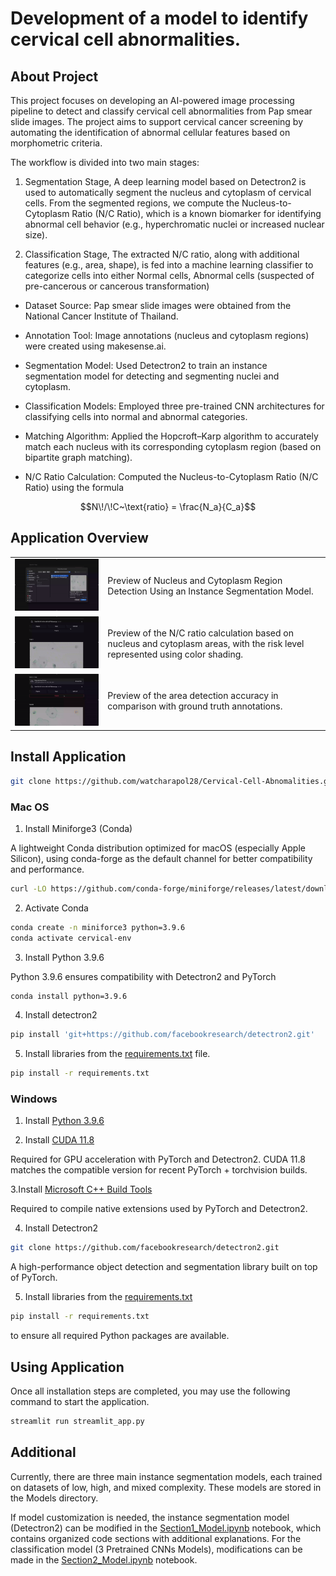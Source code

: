 # Development of a model to identify cervical cell abnormalities.

## About Project

This project focuses on developing an AI-powered image processing pipeline to detect and classify cervical cell abnormalities from Pap smear slide images. The project aims to support cervical cancer screening by automating the identification of abnormal cellular features based on morphometric criteria.

The workflow is divided into two main stages:
    
1. Segmentation Stage,
A deep learning model based on Detectron2 is used to automatically segment the nucleus and cytoplasm of cervical cells. From the segmented regions, we compute the Nucleus-to-Cytoplasm Ratio (N/C Ratio), which is a known biomarker for identifying abnormal cell behavior (e.g., hyperchromatic nuclei or increased nuclear size).
    
2. Classification Stage,
The extracted N/C ratio, along with additional features (e.g., area, shape), is fed into a machine learning classifier to categorize cells into either Normal cells, Abnormal cells (suspected of pre-cancerous or cancerous transformation)

- Dataset Source: Pap smear slide images were obtained from the National Cancer Institute of Thailand.

- Annotation Tool: Image annotations (nucleus and cytoplasm regions) were created using makesense.ai.

- Segmentation Model: Used Detectron2 to train an instance segmentation model for detecting and segmenting nuclei and cytoplasm.

- Classification Models: Employed three pre-trained CNN architectures for classifying cells into normal and abnormal categories.

- Matching Algorithm: Applied the Hopcroft–Karp algorithm to accurately match each nucleus with its corresponding cytoplasm region (based on bipartite graph matching).

- N/C Ratio Calculation: Computed the Nucleus-to-Cytoplasm Ratio (N/C Ratio) using the formula
``` math
N\!/\!C~\text{ratio} = \frac{N_a}{C_a}
```

## Application Overview 

<table>
  <tr>
    <td><img src = "temp/Start application.gif" width="400" /></td>
    <td>Preview of Nucleus and Cytoplasm Region Detection Using an Instance Segmentation Model.</td>
  </tr>
  <tr>
    <td><img src = "temp/Risk abnormalities.gif" width="400" /></td>
    <td>Preview of the N/C ratio calculation based on nucleus and cytoplasm areas, with the risk level represented using color shading.</td>
  </tr>
  <tr>
    <td><img src = "temp/Prepare.gif" width="400" /></td>
    <td>Preview of the area detection accuracy in comparison with ground truth annotations.</td>
  </tr>
</table>


## Install Application
``` bash
git clone https://github.com/watcharapol28/Cervical-Cell-Abnomalities.git
```

### Mac OS
1. Install Miniforge3 (Conda)

A lightweight Conda distribution optimized for macOS (especially Apple Silicon), using conda-forge as the default channel for better compatibility and performance.

``` bash
curl -LO https://github.com/conda-forge/miniforge/releases/latest/download/Miniforge3-MacOSX-arm64.sh
```
2. Activate Conda
``` bash
conda create -n miniforce3 python=3.9.6 
conda activate cervical-env
```

3. Install Python 3.9.6

Python 3.9.6 ensures compatibility with Detectron2 and PyTorch
``` bash
conda install python=3.9.6
```

4. Install detectron2
``` bash
pip install 'git+https://github.com/facebookresearch/detectron2.git'
```

5. Install libraries from the [requirements.txt]() file.
``` bash
pip install -r requirements.txt
```

### Windows
1. Install [Python 3.9.6](https://www.python.org/downloads/release/python-396/)

2. Install [CUDA 11.8](https://developer.nvidia.com/cuda-11-8-0-download-archive?target_os=Windows&target_arch=x86_64&target_version=11&target_type=exe_network)

Required for GPU acceleration with PyTorch and Detectron2. CUDA 11.8 matches the compatible version for recent PyTorch + torchvision builds.

3.Install [Microsoft C++ Build Tools](https://visualstudio.microsoft.com/visual-cpp-build-tools/)

Required to compile native extensions used by PyTorch and Detectron2. 

4. Install Detectron2
``` bash
git clone https://github.com/facebookresearch/detectron2.git
```

A high-performance object detection and segmentation library built on top of PyTorch.


5. Install libraries from the [requirements.txt]()
``` bash
pip install -r requirements.txt 
``` 
to ensure all required Python packages are available.


## Using Application

Once all installation steps are completed, you may use the following command to start the application.
``` bash
streamlit run streamlit_app.py
```

## Additional
Currently, there are three main instance segmentation models, each trained on datasets of low, high, and mixed complexity. These models are stored in the Models directory.

If model customization is needed, the instance segmentation model (Detectron2) can be modified in the [Section1_Model.ipynb]() notebook, which contains organized code sections with additional explanations. For the classification model (3 Pretrained CNNs Models), modifications can be made in the [Section2_Model.ipynb]() notebook.
